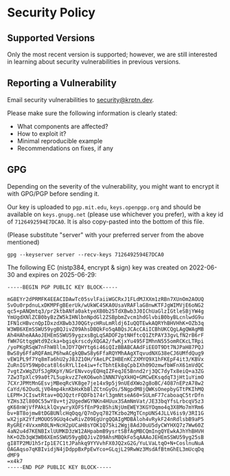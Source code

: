 # Security Policy

## Supported Versions

Only the most recent version is supported; however, we are still interested in learning about security vulnerabilities in previous versions.

## Reporting a Vulnerability

Email security vulnerabilities to [security@krptn.dev](mailto:security@krptn.dev).

Please make sure the following information is clearly stated:

- What components are affected?
- How to exploit it?
- Minimal reproducible example
- Recommendations on fixes, if any

## GPG

Depending on the severity of the vulnerability, you might want to encrypt it with GPG/PGP before sending it.

Our key is uploaded to `pgp.mit.edu`, `keys.openpgp.org` and should be available on `keys.gnupg.net` (please use whichever you prefer), with a key id of `7126492594E7DCA0`. It is also copy-pasted into the bottom of this file.

(Please substitute "server" with your preferred server from the above mentioned)

```shell
gpg --keyserver server --recv-keys 7126492594E7DCA0
```

The following EC (nistp384, encrypt & sign) key was created on 2022-06-30 and expires on 2025-06-29:

```text
-----BEGIN PGP PUBLIC KEY BLOCK-----

mG8EYr2dPRMFK4EEACIDAwTc05svlFaiiWGCRxJ1FLdMJXXm1zRBn7XUnOm2AOUQ
SvOu0rpdnuLxDKMPFgBEerUk/wUkWC4SKA0UsaVRAFlaG8nwKTFJgWIMVjE6oNG2
qc5+pANQmtq3/pr2ktbANfa0aktyeXB0b25TdXBwb3J0IChUaGlzIGtleSBjYW4g
YmUgdXNlZCB0byBzZW5kIHNlbnNpdGl2ZSBpbmZvcm1hdGlvbiB0byBLcnlwdG9u
IFN1cHBvcnQpIDxzdXBwb3J0QGtycHRuLmRldj6IuQQTEwkAQRYhBHVHhK+OZb3q
W3WB6XEmSSWU59ygBQJivZ09AhsDBQkFo5qABQsJCAcCAiICBhUKCQgLAgQWAgMB
Ah4HAheAAAoJEHEmSSWU59ygzxsBgLqSADOF2ptNHftcQ1ZtPAY33gvLfN2rB6rF
fWH7GttqgWtd9Zcka+bgiqkrscdyXQGA2/fwKjxYu495FIMhnN555omRCKcLTRpi
/yoPKgRSqW7nFhW8llmJDY7QHYtg6i46iQIzBBABCAAdFiEEOT9Dt7NJPaH87PQJ
BwS8y6FfaRQFAmLP6hwACgkQBwS8y6FfaRQYMhAAgXTqvudNXG38eCJ6UMfdQug9
vEW1PL9f7Yq8mTa6hU2yJ8JZ1OH/YAeLPCIHBEnKC2XMYQ9X1hFKEpF4it3/KBVx
ZuRnIGY59Wp0cat8l6sRYLlIe4iw+fcTbhtEk8qCpbIXh09OzmwfbWFnX61mVdQC
7vgtZxWqZUfSJgRKpY/NGrENvvoyEQHqIZFeqJE5Bnnd2rj3QC7dyTx8eiQ+a3ZG
7Zw3TpXlc99a0t7L5upkvzZ7eKO6woh1NNN7VgXkHQ+GMCwEKsqdqT3jHt1uYimO
7CXrJPMtMnGEsvjMBeqRcVK8ge7je14x9p5j9nUEdXWo2g8oBC/4O87nEPzA78w2
CaYd/62OudLjV04mp4knKbHxKbBlZCtnGyOs/5NgpdM8jQWKsOnepbyGTtPKIhMQ
LEPM+JCIswtRtav+0QJQztrFQDFb174rl3gmNtseA60+SULmF77caboaqC5trDfn
YZHs3Zl800C55wY8v+tj2UgedWGYNKn4HUux3SAmNmVat/JE33bqYfsLrbcqV5z3
gK68nWjVfPAkLklQxywryXOFSfEnP9zBShiNjUmEWEY3KGYOqmo4q3X8Mo7mYRm6
bv+BT8ojmw8tDGBUNlcHqOqq/Q7nDyq782TKzbo2MgTCnpUNS4JLLV6is9/3RI1G
wX2jpX2YfzMOUOS9GUq4cwRivZ09EgUrgQQAIgMDBAloh4vRykF24nRdlsbB9aP5
RyGREr4VxxmR0LN+NcH2pUCaH8sYOK1Q75ki2Wgj8AdJ0uU5dyCWYHXQ7z7Ww60Z
4aN2u4d7KENBIxlUUMKD3zW12AHpabmB9ysrtSBfAgMBCQmIngQYEwkAJhYhBHVH
hK+OZb3qW3WB6XEmSSWU59ygBQJivZ09AhsMBQkFo5qAAAoJEHEmSSWU59yg25sB
gI8TP2MU1h5rIp1E7C1tJPahkq9YYVvhFX0JQ2xG2G/YuLVaLtqO+N+CoslnuNuA
OAGAqso7qKBIvidjN4jDdppBxPpEwYco+GLqjL29RwWz3MsdAfBtmGhEL3mUcqDq
dMF9
=x4k7
-----END PGP PUBLIC KEY BLOCK-----
```
